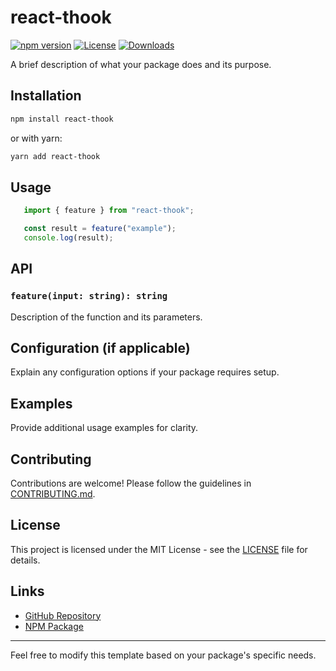# react-thook

[![npm version](https://img.shields.io/npm/v/react-thook.svg)](https://www.npmjs.com/package/react-thook)
[![License](https://img.shields.io/npm/l/react-thook.svg)](https://github.com/your-username/react-thook/blob/main/LICENSE)
[![Downloads](https://img.shields.io/npm/dt/react-thook.svg)](https://www.npmjs.com/package/react-thook)

A brief description of what your package does and its purpose.

## Installation

```sh
npm install react-thook
```

or with yarn:

```sh
yarn add react-thook
```

## Usage

```js
   import { feature } from "react-thook";

   const result = feature("example");
   console.log(result);
```

## API

### `feature(input: string): string`
Description of the function and its parameters.

## Configuration (if applicable)
Explain any configuration options if your package requires setup.

## Examples
Provide additional usage examples for clarity.

## Contributing
Contributions are welcome! Please follow the guidelines in [CONTRIBUTING.md](./CONTRIBUTING.md).

## License

This project is licensed under the MIT License - see the [LICENSE](./LICENSE) file for details.

## Links
- [GitHub Repository](https://github.com/your-username/react-thook)
- [NPM Package](https://www.npmjs.com/package/react-thook)

---

Feel free to modify this template based on your package's specific needs.
